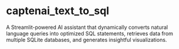 # captenai_text_to_sql
A Streamlit-powered AI assistant that dynamically converts natural language queries into optimized SQL statements, retrieves data from multiple SQLite databases, and generates insightful visualizations.
